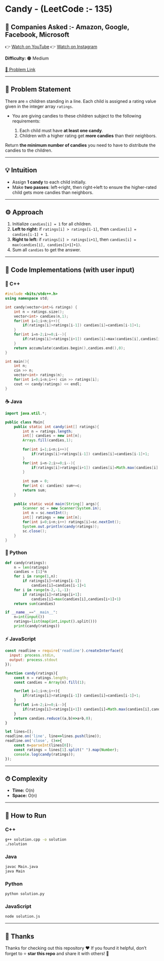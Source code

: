 # Candy - (LeetCode :- 135)

## 🏢 Companies Asked :- Amazon, Google, Facebook, Microsoft

👉 [Watch on YouTube](https://youtube.com/@codebash10010?si=_iT9ZHNks9ZaN4d5)
👉 [Watch on Instagram](https://www.instagram.com/codebash.official/)

**Difficulty:** 🟠 Medium

[🔗 Problem Link](https://leetcode.com/problems/candy/description/)

---

## 🧩 Problem Statement

There are `n` children standing in a line. Each child is assigned a rating value given in the integer array `ratings`.

* You are giving candies to these children subject to the following requirements:

  1. Each child must have **at least one candy**.
  2. Children with a higher rating get **more candies** than their neighbors.

Return **the minimum number of candies** you need to have to distribute the candies to the children.

---

## 💡 Intuition

* Assign **1 candy** to each child initially.
* Make **two passes**: left→right, then right→left to ensure the higher-rated child gets more candies than neighbors.

---

## ⚙️ Approach

1. Initialize `candies[i] = 1` for all children.
2. **Left to right:** if `ratings[i] > ratings[i-1]`, then `candies[i] = candies[i-1] + 1`.
3. **Right to left:** if `ratings[i] > ratings[i+1]`, then `candies[i] = max(candies[i], candies[i+1]+1)`.
4. Sum all `candies` to get the answer.

---

## 🧩 Code Implementations (with user input)

### 🧱 C++

```cpp
#include <bits/stdc++.h>
using namespace std;

int candy(vector<int>& ratings) {
    int n = ratings.size();
    vector<int> candies(n,1);
    for(int i=1;i<n;i++){
        if(ratings[i]>ratings[i-1]) candies[i]=candies[i-1]+1;
    }
    for(int i=n-2;i>=0;i--){
        if(ratings[i]>ratings[i+1]) candies[i]=max(candies[i],candies[i+1]+1);
    }
    return accumulate(candies.begin(),candies.end(),0);
}

int main(){
    int n;
    cin >> n;
    vector<int> ratings(n);
    for(int i=0;i<n;i++) cin >> ratings[i];
    cout << candy(ratings) << endl;
}
```

### ☕ Java

```java
import java.util.*;

public class Main{
    public static int candy(int[] ratings){
        int n = ratings.length;
        int[] candies = new int[n];
        Arrays.fill(candies,1);
        
        for(int i=1;i<n;i++){
            if(ratings[i]>ratings[i-1]) candies[i]=candies[i-1]+1;
        }
        for(int i=n-2;i>=0;i--){
            if(ratings[i]>ratings[i+1]) candies[i]=Math.max(candies[i],candies[i+1]+1);
        }
        
        int sum = 0;
        for(int c: candies) sum+=c;
        return sum;
    }
    
    public static void main(String[] args){
        Scanner sc = new Scanner(System.in);
        int n = sc.nextInt();
        int[] ratings = new int[n];
        for(int i=0;i<n;i++) ratings[i]=sc.nextInt();
        System.out.println(candy(ratings));
        sc.close();
    }
}
```

### 🐍 Python

```python
def candy(ratings):
    n = len(ratings)
    candies = [1]*n
    for i in range(1,n):
        if ratings[i]>ratings[i-1]:
            candies[i]=candies[i-1]+1
    for i in range(n-2,-1,-1):
        if ratings[i]>ratings[i+1]:
            candies[i]=max(candies[i],candies[i+1]+1)
    return sum(candies)

if __name__=="__main__":
    n=int(input())
    ratings=list(map(int,input().split()))
    print(candy(ratings))
```

### ⚡ JavaScript

```javascript
const readline = require('readline').createInterface({
  input: process.stdin,
  output: process.stdout
});

function candy(ratings){
    const n = ratings.length;
    const candies = Array(n).fill(1);

    for(let i=1;i<n;i++){
        if(ratings[i]>ratings[i-1]) candies[i]=candies[i-1]+1;
    }
    for(let i=n-2;i>=0;i--){
        if(ratings[i]>ratings[i+1]) candies[i]=Math.max(candies[i],candies[i+1]+1);
    }
    return candies.reduce((a,b)=>a+b,0);
}

let lines=[];
readline.on('line', line=>lines.push(line));
readline.on('close', ()=>{
    const n=parseInt(lines[0]);
    const ratings = lines[1].split(" ").map(Number);
    console.log(candy(ratings));
});
```

---

## ⏱ Complexity

* **Time:** O(n)
* **Space:** O(n)

---

## 🚀 How to Run

### **C++**

```bash
g++ solution.cpp -o solution
./solution
```

### **Java**

```bash
javac Main.java
java Main
```

### **Python**

```bash
python solution.py
```

### **JavaScript**

```bash
node solution.js
```

---
## 🙏 Thanks

Thanks for checking out this repository ❤️
If you found it helpful, don’t forget to ⭐ **star this repo** and share it with others! 🚀
